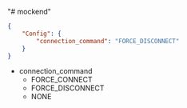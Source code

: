 "# mockend"

```json
{
    "Config": {
        "connection_command": "FORCE_DISCONNECT"
    }
}
```

-   connection_command
    -   FORCE_CONNECT
    -   FORCE_DISCONNECT
    -   NONE
